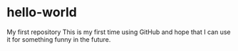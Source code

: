 # hello-world
My first repository
This is my first time using GitHub and hope that I can use it for something funny in the future. 
